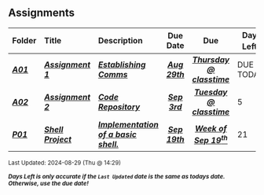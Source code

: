 ## Assignments

| Folder | Title | Description | Due Date | Due | Days Left<sup>*</sup> |
|:------|:------|:------|:-----:|:-----:|-----|
| ***<a href="https://github.com/rugbyprof/5143-Operating-Systems/tree/master/Assignments/A01">A01</a>*** | ***<a href="https://github.com/rugbyprof/5143-Operating-Systems/tree/master/Assignments/A01"> Assignment 1 </a>*** | ***<a href="https://github.com/rugbyprof/5143-Operating-Systems/tree/master/Assignments/A01"> Establishing Comms</a>*** | ***<a href="https://github.com/rugbyprof/5143-Operating-Systems/tree/master/Assignments/A01">Aug 29th</a>*** | ***<a href="https://github.com/rugbyprof/5143-Operating-Systems/tree/master/Assignments/A01">Thursday @ classtime</a>*** | DUE TODAY! |
| ***<a href="https://github.com/rugbyprof/5143-Operating-Systems/tree/master/Assignments/A02">A02</a>*** | ***<a href="https://github.com/rugbyprof/5143-Operating-Systems/tree/master/Assignments/A02"> Assignment 2 </a>*** | ***<a href="https://github.com/rugbyprof/5143-Operating-Systems/tree/master/Assignments/A02"> Code Repository</a>*** | ***<a href="https://github.com/rugbyprof/5143-Operating-Systems/tree/master/Assignments/A02">Sep 3rd</a>*** | ***<a href="https://github.com/rugbyprof/5143-Operating-Systems/tree/master/Assignments/A02">Tuesday @ classtime</a>*** | 5 |
| ***<a href="https://github.com/rugbyprof/5143-Operating-Systems/tree/master/Assignments/P01">P01</a>*** | ***<a href="https://github.com/rugbyprof/5143-Operating-Systems/tree/master/Assignments/P01"> Shell Project </a>*** | ***<a href="https://github.com/rugbyprof/5143-Operating-Systems/tree/master/Assignments/P01"> Implementation of a basic shell.</a>*** | ***<a href="https://github.com/rugbyprof/5143-Operating-Systems/tree/master/Assignments/P01">Sep 19th</a>*** | ***<a href="https://github.com/rugbyprof/5143-Operating-Systems/tree/master/Assignments/P01">Week of Sep 19<sup>th</sup></a>*** | 21 |

<sup>Last Updated: 2024-08-29 (Thu @ 14:29)</sup> 

<sup>***Days Left is only accurate if the `Last Updated` date is the same as todays date. Otherwise, use the due date!***</sup> 